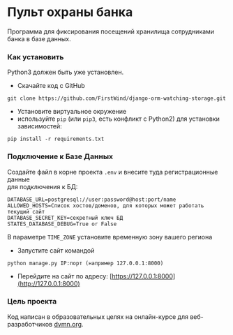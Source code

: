 # Пульт охраны банка

Программа для фиксирования посещений хранилища сотрудниками банка в базе данных.

### Как установить

Python3 должен быть уже установлен. 

- Скачайте код с GitHub 
```
git clone https://github.com/FirstWind/django-orm-watching-storage.git
```
- Установите виртуальное окружение
- используйте `pip` (или `pip3`, есть конфликт с Python2) для установки зависимостей:
```
pip install -r requirements.txt
```
### Подключение к Базе Данных
Создайте файл в корне проекта `.env` и внесите туда регистрационные данные  
для подключения к БД:  
```dotenv
DATABASE_URL=postgresql://user:password@host:port/name
ALLOWED_HOSTS=Список хостов/доменов, для которых может работать текущий сайт
DATABASE_SECRET_KEY=секретный ключ БД
STATES_DATABASE_DEBUG=True or False
```
В параметре `TIME_ZONE` установите временную зону вашего региона

- Запустите сайт командой 
```shell
python manage.py IP:порт (например 127.0.0.1:8000)
```
- Перейдите на сайт по адресу: [https://127.0.0.1:8000](http://127.0.0.1:8000)


### Цель проекта

Код написан в образовательных целях на онлайн-курсе для веб-разработчиков [dvmn.org](https://dvmn.org/).
